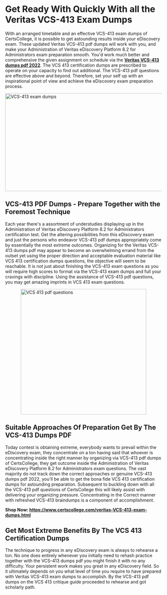 <h1><strong>Get Ready With Quickly With all the Veritas VCS-413 Exam Dumps&nbsp;</strong></h1>
<p><span style="font-weight: 400;">With an arranged timetable and an effective  VCS-413 exam dumps of CertsCollege, it is possible to get astounding results inside your eDiscovery exam. These updated Veritas VCS-413 pdf dumps will work with you, and make your Administration of Veritas eDiscovery Platform 8.2 for Administrators exam preparation smooth. You'd work much better and comprehensive the given assignment on schedule via the <strong><a href="https://www.certscollege.com/veritas-VCS-413-exam-dumps.html">Veritas VCS-413 dumps pdf 2022</a></strong>. The VCS 413 certification dumps are prescribed to operate on your capacity to find out additional. The  VCS-413 pdf questions are effective above and beyond. Therefore, set your self up with an inspirational point of view and achieve the eDiscovery exam preparation process.&nbsp;</span></p>
<p><span style="font-weight: 400;"><img style="display: block; margin-left: auto; margin-right: auto;" src="https://i.ibb.co/CPDK3ps/Yellow-and-Blue-Initiative-Blog-Banner.png" alt="VCS-413 exam dumps" width="559" height="315" /></span></p>
<h2><strong>VCS-413 PDF Dumps - Prepare Together with the Foremost Technique</strong></h2>
<p><span style="font-weight: 400;">Each year there's a assortment of understudies displaying up in the Administration of Veritas eDiscovery Platform 8.2 for Administrators certification test. Get the altering possibilities from this eDiscovery exam and just the persons who endeavor VCS-413 pdf dumps appropriately come by essentially the most extreme outcomes. Organizing for the Veritas VCS-413 dumps pdf may appear to become an overwhelming errand from the outset yet using the proper direction and acceptable evaluation material like VCS 413 certification dumps questions, the objective will seem to be reachable. It is not just about finishing the VCS-413 exam questions as you will require high scores to format via the VCS-413 exam dumps and full your cravings with discipline. Using the assistance of VCS-413 pdf questions, you may get amazing imprints in VCS 413 exam questions.</span></p>
<p><span style="font-weight: 400;"><a href="https://tinyurl.com/3rrybpn5"><img style="display: block; margin-left: auto; margin-right: auto;" src="https://i.ibb.co/9tMrhdY/Teacher-Appreciation-Invitation.png" alt="VCS 413 pdf questions " width="404" height="404" /></a></span></p>
<h2><strong>Suitable Approaches Of Preparation Get By The VCS-413 Dumps PDF</strong></h2>
<p><span style="font-weight: 400;">Today contest is obtaining extreme, everybody wants to prevail within the eDiscovery exam, they concentrate on a ton having said that whoever is concentrating inside the right manner by organizing via VCS-413 pdf dumps of CertsCollege, they get outcome inside the Administration of Veritas eDiscovery Platform 8.2 for Administrators exam questions. The vast majority do not track down the correct approaches or genuine VCS-413 dumps pdf 2022, you'll be able to get the bona fide VCS 413 certification dumps for astounding preparation. Subsequent to buckling down with all the  VCS-413 pdf questions of CertsCollege this will likely assist with delivering your organizing pressure. Concentrating in the Correct manner with refreshed VCS-413 braindumps is a component of accomplishment.</span></p>
<p><span style="font-weight: 400;"><strong>Shop Now: <a href="https://www.certscollege.com/veritas-VCS-413-exam-dumps.html">https://www.certscollege.com/veritas-VCS-413-exam-dumps.html</a></strong></span></p>
<h2><strong>Get Most Extreme Benefits By The VCS 413 Certification Dumps</strong></h2>
<p><span style="font-weight: 400;">The technique to progress in any eDiscovery exam is always to rehearse a ton. No one does entirely whenever you initially need to rehash practice together with the VCS-413 dumps pdf you might finish it with no any difficulty. Your persistent work makes you great in any eDiscovery field. So it ultimately depends on you what level of time you require to have prepared with Veritas VCS-413 exam dumps to accomplish. By the VCS-413 pdf dumps on the VCS 413 critique guide proceeded to rehearse and got scholarly path.</span></p>
